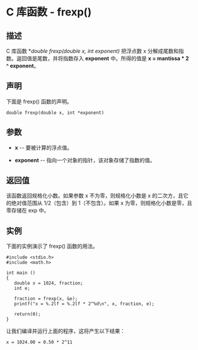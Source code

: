
# C 库函数 - frexp()

  

## 描述

C 库函数 **double frexp(double x, int *exponent)** 把浮点数 x 分解成尾数和指数。返回值是尾数，并将指数存入 **exponent** 中。所得的值是 **x = mantissa * 2 ^ exponent**。

## 声明

下面是 frexp() 函数的声明。

```
double frexp(double x, int *exponent)

```

## 参数

*   **x** -- 要被计算的浮点值。

*   **exponent** -- 指向一个对象的指针，该对象存储了指数的值。

## 返回值

该函数返回规格化小数。如果参数 x 不为零，则规格化小数是 x 的二次方，且它的绝对值范围从 1/2（包含）到 1（不包含）。如果 x 为零，则规格化小数是零，且零存储在 exp 中。

## 实例

下面的实例演示了 frexp() 函数的用法。

```
#include <stdio.h>
#include <math.h>

int main ()
{
   double x = 1024, fraction;
   int e;

   fraction = frexp(x, &e);
   printf("x = %.2lf = %.2lf * 2^%d\n", x, fraction, e);

   return(0);
}

```

让我们编译并运行上面的程序，这将产生以下结果：

```
x = 1024.00 = 0.50 * 2^11

```

  

